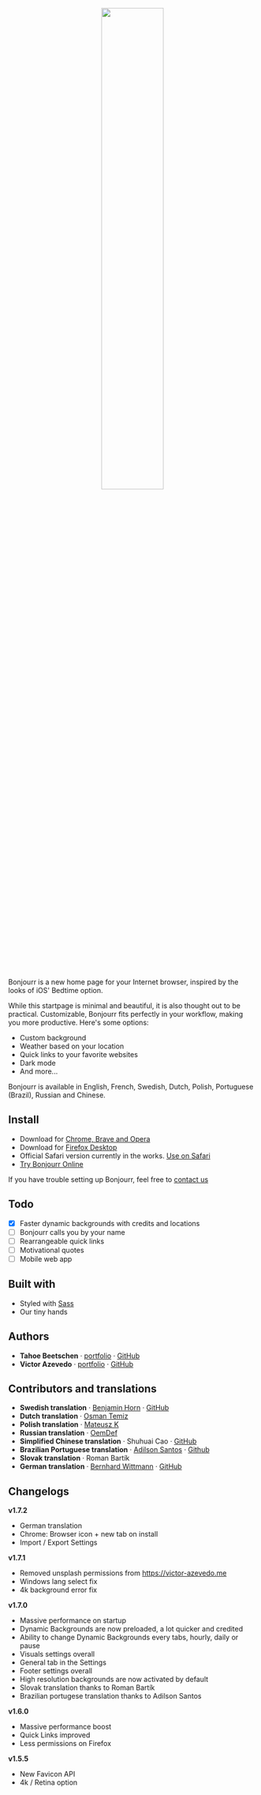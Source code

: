 <p align="center">
  <img src="https://raw.githubusercontent.com/victorazevedo-me/Bonjourr/master/src/images/popup/bonjourrpopup.png" width="50%"></img>
</p>

Bonjourr is a new home page for your Internet browser, inspired by the looks of iOS' Bedtime option.

While this startpage is minimal and beautiful, it is also thought out to be practical. Customizable, Bonjourr fits perfectly in your workflow, making you more productive. Here's some options:

* Custom background
* Weather based on your location
* Quick links to your favorite websites
* Dark mode
* And more...

Bonjourr is available in English, French, Swedish, Dutch, Polish, Portuguese (Brazil), Russian and Chinese.

## Install

* Download for [Chrome, Brave and Opera](https://chrome.google.com/webstore/detail/bonjourr-%C2%B7-minimalist-lig/dlnejlppicbjfcfcedcflplfjajinajd)
* Download for [Firefox Desktop](https://addons.mozilla.org/en-US/firefox/addon/bonjourr-startpage/)
* Official Safari version currently in the works. [Use on Safari](https://bonjourr.fr/#useinsafari)
* [Try Bonjourr Online](https://online.bonjourr.fr)

If you have trouble setting up Bonjourr, feel free to [contact us](https://bonjourr.fr#contact)

## Todo

- [x] Faster dynamic backgrounds with credits and locations
- [ ] Bonjourr calls you by your name
- [ ] Rearrangeable quick links
- [ ] Motivational quotes
- [ ] Mobile web app

## Built with

* Styled with [Sass](https://sass-lang.com/guide)
* Our tiny hands

## Authors

* **Tahoe Beetschen** · [portfolio](https://tahoe.be) · [GitHub](https://github.com/Tahoooe)
* **Victor Azevedo** · [portfolio](https://victor-azevedo.me) · [GitHub](https://github.com/victorazevedo-me)

## Contributors and translations

* **Swedish translation** · [Benjamin Horn](https://benjaminhorn.io/) · [GitHub](https://github.com/beije)
* **Dutch translation** · [Osman Temiz](https://www.reddit.com/user/manllac)
* **Polish translation** · [Mateusz K](https://www.reddit.com/user/DiVine92)
* **Russian translation** · [OemDef](https://www.reddit.com/user/OemDef)
* **Simplified Chinese translation** · Shuhuai Cao · [GitHub](https://github.com/csh980717)
* **Brazilian Portuguese translation** · [Adilson Santos](http://adilsonsantos.netlify.com) · [Github](https://github.com/adilsonfsantos)
* **Slovak translation** · Roman Bartík
* **German translation**  · [Bernhard Wittmann](https://bernhardwittmann.com/) · [GitHub](https://github.com/berniwittmann)

## Changelogs

**v1.7.2**

- German translation
- Chrome: Browser icon + new tab on install
- Import / Export Settings

**v1.7.1**

- Removed unsplash permissions from https://victor-azevedo.me
- Windows lang select fix
- 4k background error fix

**v1.7.0**

- Massive performance on startup
- Dynamic Backgrounds are now preloaded, a lot quicker and credited
- Ability to change Dynamic Backgrounds every tabs, hourly, daily or pause
- Visuals settings overall
- General tab in the Settings
- Footer settings overall
- High resolution backgrounds are now activated by default <!--the 4K switch is replaced by a Performance mode switch-->
- Slovak translation thanks to Roman Bartík
- Brazilian portugese translation thanks to Adilson Santos

**v1.6.0**

- Massive performance boost
- Quick Links improved
- Less permissions on Firefox

**v1.5.5**

- New Favicon API
- 4k / Retina option
